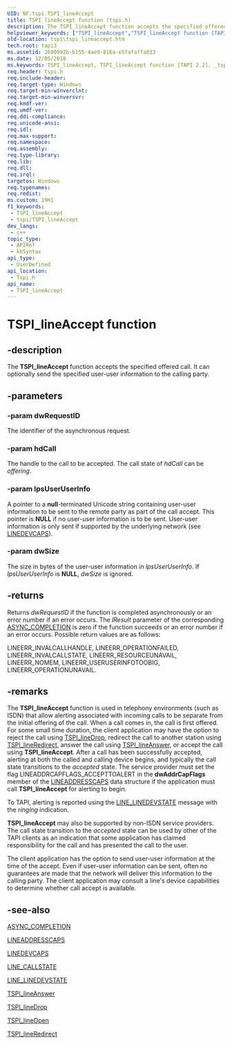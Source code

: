 ```yaml
---
UID: NF:tspi.TSPI_lineAccept
title: TSPI_lineAccept function (tspi.h)
description: The TSPI_lineAccept function accepts the specified offered call. It can optionally send the specified user-user information to the calling party.
helpviewer_keywords: ["TSPI_lineAccept","TSPI_lineAccept function [TAPI 2.2]","_tspi_tspi_lineaccept","tspi.tspi_lineaccept","tspi/TSPI_lineAccept"]
old-location: tspi\tspi_lineaccept.htm
tech.root: tapi3
ms.assetid: 2690992b-b155-4ae9-816a-e5fafaffa033
ms.date: 12/05/2018
ms.keywords: TSPI_lineAccept, TSPI_lineAccept function [TAPI 2.2], _tspi_tspi_lineaccept, tspi.tspi_lineaccept, tspi/TSPI_lineAccept
req.header: tspi.h
req.include-header: 
req.target-type: Windows
req.target-min-winverclnt: 
req.target-min-winversvr: 
req.kmdf-ver: 
req.umdf-ver: 
req.ddi-compliance: 
req.unicode-ansi: 
req.idl: 
req.max-support: 
req.namespace: 
req.assembly: 
req.type-library: 
req.lib: 
req.dll: 
req.irql: 
targetos: Windows
req.typenames: 
req.redist: 
ms.custom: 19H1
f1_keywords:
 - TSPI_lineAccept
 - tspi/TSPI_lineAccept
dev_langs:
 - c++
topic_type:
 - APIRef
 - kbSyntax
api_type:
 - UserDefined
api_location:
 - Tspi.h
api_name:
 - TSPI_lineAccept
---
```


# TSPI_lineAccept function


## -description

The 
<b>TSPI_lineAccept</b> function accepts the specified offered call. It can optionally send the specified user-user information to the calling party.

## -parameters

### -param dwRequestID

The identifier of the asynchronous request.

### -param hdCall

The handle to the call to be accepted. The call state of <i>hdCall</i> can be <i>offering</i>.

### -param lpsUserUserInfo

A pointer to a <b>null</b>-terminated Unicode string containing user-user information to be sent to the remote party as part of the call accept. This pointer is <b>NULL</b> if no user-user information is to be sent. User-user information is only sent if supported by the underlying network (see 
<a href="https://docs.microsoft.com/windows/desktop/api/tapi/ns-tapi-linedevcaps">LINEDEVCAPS</a>).

### -param dwSize

The size in bytes of the user-user information in <i>lpsUserUserInfo</i>. If <i>lpsUserUserInfo</i> is <b>NULL</b>, <i>dwSize</i> is ignored.

## -returns

Returns <i>dwRequestID</i> if the function is completed asynchronously or an error number if an error occurs. The <i>lResult</i> parameter of the corresponding 
<a href="https://docs.microsoft.com/windows/desktop/api/tspi/nc-tspi-async_completion">ASYNC_COMPLETION</a> is zero if the function succeeds or an error number if an error occurs. Possible return values are as follows:

LINEERR_INVALCALLHANDLE, LINEERR_OPERATIONFAILED, LINEERR_INVALCALLSTATE, LINEERR_RESOURCEUNAVAIL, LINEERR_NOMEM, LINEERR_USERUSERINFOTOOBIG, LINEERR_OPERATIONUNAVAIL.

## -remarks

The 
<b>TSPI_lineAccept</b> function is used in telephony environments (such as ISDN) that allow alerting associated with incoming calls to be separate from the initial offering of the call. When a call comes in, the call is first offered. For some small time duration, the client application may have the option to reject the call using 
<a href="https://docs.microsoft.com/windows/desktop/api/tspi/nf-tspi-tspi_linedrop">TSPI_lineDrop</a>, redirect the call to another station using 
<a href="https://docs.microsoft.com/windows/desktop/api/tspi/nf-tspi-tspi_lineredirect">TSPI_lineRedirect</a>, answer the call using 
<a href="https://docs.microsoft.com/windows/desktop/api/tspi/nf-tspi-tspi_lineanswer">TSPI_lineAnswer</a>, or accept the call using 
<b>TSPI_lineAccept</b>. After a call has been successfully accepted, alerting at both the called and calling device begins, and typically the call state transitions to the <i>accepted</i> state. The service provider must set the flag LINEADDRCAPFLAGS_ACCEPTTOALERT in the <b>dwAddrCapFlags</b> member of the 
<a href="https://docs.microsoft.com/windows/desktop/api/tapi/ns-tapi-lineaddresscaps">LINEADDRESSCAPS</a> data structure if the application must call 
<b>TSPI_lineAccept</b> for alerting to begin.

To TAPI, alerting is reported using the 
<a href="https://docs.microsoft.com/previous-versions/windows/desktop/legacy/ms725231(v=vs.85)">LINE_LINEDEVSTATE</a> message with the <i>ringing</i> indication.

<b>TSPI_lineAccept</b> may also be supported by non-ISDN service providers. The call state transition to the <i>accepted</i> state can be used by other of the TAPI clients as an indication that some application has claimed responsibility for the call and has presented the call to the user.

The client application has the option to send user-user information at the time of the accept. Even if user-user information can be sent, often no guarantees are made that the network will deliver this information to the calling party. The client application may consult a line's device capabilities to determine whether call accept is available.

## -see-also

<a href="https://docs.microsoft.com/windows/desktop/api/tspi/nc-tspi-async_completion">ASYNC_COMPLETION</a>



<a href="https://docs.microsoft.com/windows/desktop/api/tapi/ns-tapi-lineaddresscaps">LINEADDRESSCAPS</a>



<a href="https://docs.microsoft.com/windows/desktop/api/tapi/ns-tapi-linedevcaps">LINEDEVCAPS</a>



<a href="https://docs.microsoft.com/previous-versions/windows/desktop/legacy/ms725219(v=vs.85)">LINE_CALLSTATE</a>



<a href="https://docs.microsoft.com/previous-versions/windows/desktop/legacy/ms725231(v=vs.85)">LINE_LINEDEVSTATE</a>



<a href="https://docs.microsoft.com/windows/desktop/api/tspi/nf-tspi-tspi_lineanswer">TSPI_lineAnswer</a>



<a href="https://docs.microsoft.com/windows/desktop/api/tspi/nf-tspi-tspi_linedrop">TSPI_lineDrop</a>



<a href="https://docs.microsoft.com/windows/desktop/api/tspi/nf-tspi-tspi_lineopen">TSPI_lineOpen</a>



<a href="https://docs.microsoft.com/windows/desktop/api/tspi/nf-tspi-tspi_lineredirect">TSPI_lineRedirect</a>

